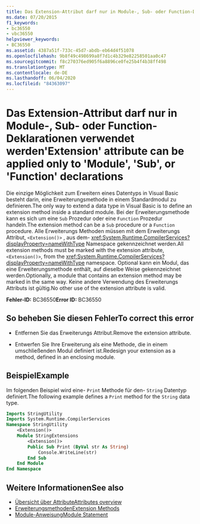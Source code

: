 ```yaml
---
title: Das Extension-Attribut darf nur in Module-, Sub- oder Function-Deklarationen verwendet werden
ms.date: 07/20/2015
f1_keywords:
- bc36550
- vbc36550
helpviewer_keywords:
- BC36550
ms.assetid: 4387a51f-733c-45d7-abdb-eb64d4f51078
ms.openlocfilehash: 9b8f49c498699a8f7d1c4b329e82258501aa0c47
ms.sourcegitcommit: f8c270376ed905f6a8896ce0fe25b4f4b38ff498
ms.translationtype: MT
ms.contentlocale: de-DE
ms.lasthandoff: 06/04/2020
ms.locfileid: "84363097"
---
```

# <a name="extension-attribute-can-be-applied-only-to-module-sub-or-function-declarations"></a><span data-ttu-id="86e5c-102">Das Extension-Attribut darf nur in Module-, Sub- oder Function-Deklarationen verwendet werden</span><span class="sxs-lookup"><span data-stu-id="86e5c-102">'Extension' attribute can be applied only to 'Module', 'Sub', or 'Function' declarations</span></span>

<span data-ttu-id="86e5c-103">Die einzige Möglichkeit zum Erweitern eines Datentyps in Visual Basic besteht darin, eine Erweiterungsmethode in einem Standardmodul zu definieren.</span><span class="sxs-lookup"><span data-stu-id="86e5c-103">The only way to extend a data type in Visual Basic is to define an extension method inside a standard module.</span></span> <span data-ttu-id="86e5c-104">Bei der Erweiterungsmethode kann es sich um eine `Sub` Prozedur oder eine `Function` Prozedur handeln.</span><span class="sxs-lookup"><span data-stu-id="86e5c-104">The extension method can be a `Sub` procedure or a `Function` procedure.</span></span> <span data-ttu-id="86e5c-105">Alle Erweiterungs Methoden müssen mit dem Erweiterungs Attribut, `<Extension()>` , aus dem- <xref:System.Runtime.CompilerServices?displayProperty=nameWithType> Namespace gekennzeichnet werden.</span><span class="sxs-lookup"><span data-stu-id="86e5c-105">All extension methods must be marked with the extension attribute, `<Extension()>`, from the <xref:System.Runtime.CompilerServices?displayProperty=nameWithType> namespace.</span></span> <span data-ttu-id="86e5c-106">Optional kann ein Modul, das eine Erweiterungsmethode enthält, auf dieselbe Weise gekennzeichnet werden.</span><span class="sxs-lookup"><span data-stu-id="86e5c-106">Optionally, a module that contains an extension method may be marked in the same way.</span></span> <span data-ttu-id="86e5c-107">Keine andere Verwendung des Erweiterungs Attributs ist gültig.</span><span class="sxs-lookup"><span data-stu-id="86e5c-107">No other use of the extension attribute is valid.</span></span>

<span data-ttu-id="86e5c-108">**Fehler-ID:** BC36550</span><span class="sxs-lookup"><span data-stu-id="86e5c-108">**Error ID:** BC36550</span></span>

## <a name="to-correct-this-error"></a><span data-ttu-id="86e5c-109">So beheben Sie diesen Fehler</span><span class="sxs-lookup"><span data-stu-id="86e5c-109">To correct this error</span></span>

- <span data-ttu-id="86e5c-110">Entfernen Sie das Erweiterungs Attribut.</span><span class="sxs-lookup"><span data-stu-id="86e5c-110">Remove the extension attribute.</span></span>

- <span data-ttu-id="86e5c-111">Entwerfen Sie Ihre Erweiterung als eine Methode, die in einem umschließenden Modul definiert ist.</span><span class="sxs-lookup"><span data-stu-id="86e5c-111">Redesign your extension as a method, defined in an enclosing module.</span></span>

## <a name="example"></a><span data-ttu-id="86e5c-112">Beispiel</span><span class="sxs-lookup"><span data-stu-id="86e5c-112">Example</span></span>

<span data-ttu-id="86e5c-113">Im folgenden Beispiel wird eine- `Print` Methode für den- `String` Datentyp definiert.</span><span class="sxs-lookup"><span data-stu-id="86e5c-113">The following example defines a `Print` method for the `String` data type.</span></span>

```vb
Imports StringUtility
Imports System.Runtime.CompilerServices
Namespace StringUtility
    <Extension()>
    Module StringExtensions
        <Extension()>
        Public Sub Print (ByVal str As String)
            Console.WriteLine(str)
        End Sub
    End Module
End Namespace
```

## <a name="see-also"></a><span data-ttu-id="86e5c-114">Weitere Informationen</span><span class="sxs-lookup"><span data-stu-id="86e5c-114">See also</span></span>

- [<span data-ttu-id="86e5c-115">Übersicht über Attribute</span><span class="sxs-lookup"><span data-stu-id="86e5c-115">Attributes overview</span></span>](../../programming-guide/concepts/attributes/index.md)
- [<span data-ttu-id="86e5c-116">Erweiterungsmethoden</span><span class="sxs-lookup"><span data-stu-id="86e5c-116">Extension Methods</span></span>](../../programming-guide/language-features/procedures/extension-methods.md)
- [<span data-ttu-id="86e5c-117">Module-Anweisung</span><span class="sxs-lookup"><span data-stu-id="86e5c-117">Module Statement</span></span>](../statements/module-statement.md)
